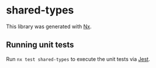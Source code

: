 # shared-types

This library was generated with [Nx](https://nx.dev).

## Running unit tests

Run `nx test shared-types` to execute the unit tests via [Jest](https://jestjs.io).
